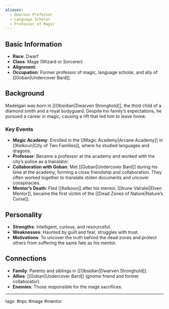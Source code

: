 ```yaml
---
aliases:
  - Dwarven Professor
  - Language Scholar
  - Professor of Magic
---
```

## Basic Information
- **Race**: Dwarf
- **Class**: Mage (Wizard or Sorcerer)
- **Alignment**: 
- **Occupation**: Former professor of magic, language scholar, and ally of [[Goban|Undercover Bard]].

## Background
Madelgan was born in [[Obsidian|Dwarven Stronghold]], the third child of a diamond smith and a royal bodyguard. Despite his family’s expectations, he pursued a career in magic, causing a rift that led him to leave home.

### Key Events
- **Magic Academy**: Enrolled in the [[Magic Academy|Arcane Academy]] in [[Kelkoun|City of Two Families]], where he studied languages and dragons.
- **Professor**: Became a professor at the academy and worked with the city’s police as a translator.
- **Collaboration with Goban**: Met [[Goban|Undercover Bard]] during his time at the academy, forming a close friendship and collaboration. They often worked together to translate stolen documents and uncover conspiracies.
- **Mentor’s Death**: Fled [[Kelkoun]] after his mentor, [[Ilrune Valralei|Elven Mentor]], became the first victim of the [[Dead Zones of Nature|Nature’s Curse]].

## Personality
- **Strengths**: Intelligent, curious, and resourceful.
- **Weaknesses**: Haunted by guilt and fear, struggles with trust.
- **Motivations**: To uncover the truth behind the dead zones and protect others from suffering the same fate as his mentor.

## Connections
- **Family**: Parents and siblings in [[Obsidian|Dwarven Stronghold]].
- **Allies**: [[Goban|Undercover Bard]] (gnome friend and former collaborator).
- **Enemies**: Those responsible for the mage sacrifices.

---
tags: #npc #mage #mentor
